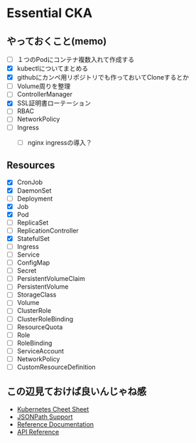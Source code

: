 
# Essential CKA

## やっておくこと(memo)

- [ ] １つのPodにコンテナ複数入れて作成する
- [x] kubectlについてまとめる
- [x] githubにカンペ用リポジトリでも作っておいてCloneするとか
- [ ] Volume周りを整理
- [ ] ControllerManager
- [x] SSL証明書ローテーション
- [ ] RBAC
- [ ] NetworkPolicy
- [ ] Ingress
  - [ ] nginx ingressの導入？
  
  
## Resources

- [x] CronJob
- [x] DaemonSet
- [ ] Deployment
- [x] Job
- [x] Pod
- [ ] ReplicaSet
- [ ] ReplicationController
- [x] StatefulSet
- [ ] Ingress
- [ ] Service
- [ ] ConfigMap
- [ ] Secret
- [ ] PersistentVolumeClaim
- [ ] PersistentVolume
- [ ] StorageClass
- [ ] Volume
- [ ] ClusterRole
- [ ] ClusterRoleBinding
- [ ] ResourceQuota
- [ ] Role
- [ ] RoleBinding
- [ ] ServiceAccount
- [ ] NetworkPolicy
- [ ] CustomResourceDefinition

## この辺見ておけば良いんじゃね感

- [Kubernetes Cheet Sheet](https://kubernetes.io/docs/reference/kubectl/cheatsheet/)
- [JSONPath Support](https://kubernetes.io/docs/reference/kubectl/jsonpath/)
- [Reference Documentation](https://kubernetes.io/docs/reference/)
- [API Reference](https://kubernetes.io/docs/reference/generated/kubernetes-api/v1.9/)